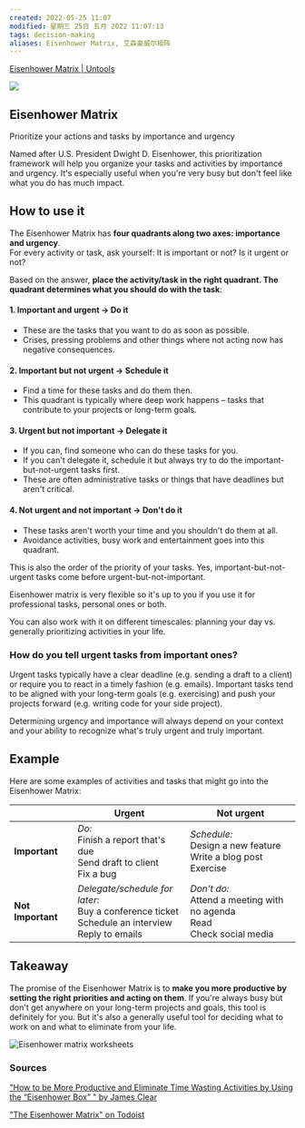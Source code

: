 ```yaml
---
created: 2022-05-25 11:07
modified: 星期三 25日 五月 2022 11:07:13
tags: decision-making
aliases: Eisenhower Matrix, 艾森豪威尔矩阵
---
```

[Eisenhower Matrix | Untools](https://untools.co/eisenhower-matrix)


![](https://assets-us-01.kc-usercontent.com:443/c6e42f10-0ed4-0062-585c-b740aa1ad46c/52ee87c2-86d0-43ac-aa6a-97ce165b04f6/hard-choice-model-icon.png)

## Eisenhower Matrix

Prioritize your actions and tasks by importance and urgency

Named after U.S. President Dwight D. Eisenhower, this prioritization framework will help you organize your tasks and activities by importance and urgency. It's especially useful when you're very busy but don't feel like what you do has much impact.

## How to use it

The Eisenhower Matrix has **four quadrants along two axes: importance and urgency**.  
For every activity or task, ask yourself: It is important or not? Is it urgent or not?

Based on the answer, **place the activity/task in the right quadrant. The quadrant determines what you should do with the task**:

#### 1. Important and urgent → Do it

-   These are the tasks that you want to do as soon as possible. 
-   Crises, pressing problems and other things where not acting now has negative consequences.

#### 2. Important but not urgent → Schedule it

-   Find a time for these tasks and do them then.
-   This quadrant is typically where deep work happens – tasks that contribute to your projects or long-term goals.

#### 3. Urgent but not important → Delegate it

-   If you can, find someone who can do these tasks for you.
-   If you can't delegate it, schedule it but always try to do the important-but-not-urgent tasks first.
-   These are often administrative tasks or things that have deadlines but aren't critical.

#### 4. Not urgent and not important → Don't do it

-   These tasks aren't worth your time and you shouldn't do them at all.
-   Avoidance activities, busy work and entertainment goes into this quadrant.

This is also the order of the priority of your tasks. Yes, important-but-not-urgent tasks come before urgent-but-not-important.

Eisenhower matrix is very flexible so it's up to you if you use it for professional tasks, personal ones or both.

You can also work with it on different timescales: planning your day vs. generally prioritizing activities in your life.

### How do you tell urgent tasks from important ones?

Urgent tasks typically have a clear deadline (e.g. sending a draft to a client) or require you to react in a timely fashion (e.g. emails). Important tasks tend to be aligned with your long-term goals (e.g. exercising) and push your projects forward (e.g. writing code for your side project).

Determining urgency and importance will always depend on your context and your ability to recognize what's truly urgent and truly important.

## Example

Here are some examples of activities and tasks that might go into the Eisenhower Matrix:

  

|                   | **Urgent**                                                                                                | **Not urgent**                                                            |
| ----------------- | --------------------------------------------------------------------------------------------------------- | ------------------------------------------------------------------------- |
| **Important**     | _Do:_ <br> Finish a report that's due  <br> Send draft to client <br> Fix a bug                           | _Schedule:_ <br>Design a new feature  <br>Write a blog post  <br>Exercise |
| **Not Important** | _Delegate/schedule for later_:<br>Buy a conference ticket  <br>Schedule an interview  <br>Reply to emails | _Don't do:_ <br>Attend a meeting with no agenda<br>Read <br>Check social media                                                                          |





## Takeaway

The promise of the Eisenhower Matrix is to **make you more productive by setting the right priorities and acting on them**. If you're always busy but don't get anywhere on your long-term projects and goals, this tool is definitely for you. But it's also a generally useful tool for deciding what to work on and what to eliminate from your life.


![Eisenhower matrix worksheets](https://assets-us-01.kc-usercontent.com:443/c6e42f10-0ed4-0062-585c-b740aa1ad46c/0697326b-1b98-4dfc-a999-5efb9848bf9c/Worksheet-eisenhower-matrix.png)

### Sources

["How to be More Productive and Eliminate Time Wasting Activities by Using the “Eisenhower Box” " by James Clear](https://jamesclear.com/eisenhower-box)

["The Eisenhower Matrix" on Todoist](https://todoist.com/productivity-methods/eisenhower-matrix)
